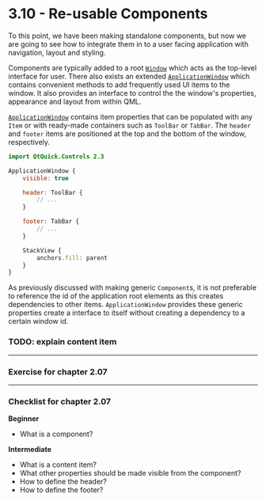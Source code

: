 # 3.10 - Re-usable Components

To this point, we have been making standalone components, but now we are going to see how to integrate them in to a user facing application with navigation, layout and styling.

Components are typically added to a root [`Window`](https://doc.qt.io/qt-5/qml-qtquick-window-window.html) which acts as the top-level interface for user. There also exists an extended [`ApplicationWindow`](https://doc.qt.io/qt-5/qml-qtquick-controls2-applicationwindow.html) which contains convenient methods to add frequently used UI items to the window. It also provides an interface to control the the window's properties, appearance and layout from within QML.

[`ApplicationWindow`](https://doc.qt.io/qt-5/qml-qtquick-controls2-applicationwindow.html) contains item properties that can be populated with any `Item` or with ready-made containers such as `ToolBar` or `TabBar`. The `header` and `footer` items are positioned at the top and the bottom of the window, respectively.

```qml
import QtQuick.Controls 2.3

ApplicationWindow {
    visible: true

    header: ToolBar {
        // ...
    }

    footer: TabBar {
        // ...
    }

    StackView {
        anchors.fill: parent
    }
}
```

As previously discussed with making generic `Component`s, it is not preferable to reference the id of the application root elements as this creates dependencies to other items. `ApplicationWindow` provides these generic properties create a interface to itself without creating a dependency to a certain window id.

### TODO: explain content item

***


### Exercise for chapter 2.07

***

### Checklist for chapter 2.07

**Beginner**

* What is a component?

**Intermediate**

* What is a content item?
* What other properties should be made visible from the component?
* How to define the header?
* How to define the footer?
